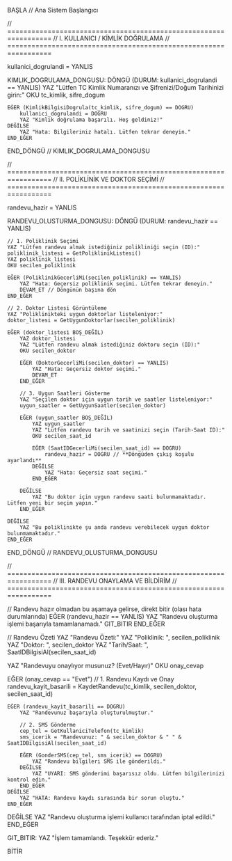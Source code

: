 BAŞLA // Ana Sistem Başlangıcı

// =================================================================
// I. KULLANICI / KİMLİK DOĞRULAMA
// =================================================================

kullanici_dogrulandi = YANLIS

KIMLIK_DOGRULAMA_DONGUSU: DÖNGÜ (DURUM: kullanici_dogrulandi == YANLIS)
    YAZ "Lütfen TC Kimlik Numaranızı ve Şifrenizi/Doğum Tarihinizi girin:"
    OKU tc_kimlik, sifre_dogum

    EĞER (KimlikBilgisiDogrula(tc_kimlik, sifre_dogum) == DOGRU)
        kullanici_dogrulandi = DOGRU
        YAZ "Kimlik doğrulama başarılı. Hoş geldiniz!"
    DEĞİLSE
        YAZ "Hata: Bilgileriniz hatalı. Lütfen tekrar deneyin."
    END_EĞER
END_DÖNGÜ // KIMLIK_DOGRULAMA_DONGUSU

// =================================================================
// II. POLİKLİNİK VE DOKTOR SEÇİMİ
// =================================================================

randevu_hazir = YANLIS

RANDEVU_OLUSTURMA_DONGUSU: DÖNGÜ (DURUM: randevu_hazir == YANLIS)

    // 1. Poliklinik Seçimi
    YAZ "Lütfen randevu almak istediğiniz polikliniği seçin (ID):"
    poliklinik_listesi = GetPoliklinikListesi()
    YAZ poliklinik_listesi
    OKU secilen_poliklinik

    EĞER (PoliklinikGecerliMi(secilen_poliklinik) == YANLIS)
        YAZ "Hata: Geçersiz poliklinik seçimi. Lütfen tekrar deneyin."
        DEVAM_ET // Döngünün başına dön
    END_EĞER

    // 2. Doktor Listesi Görüntüleme
    YAZ "Poliklinikteki uygun doktorlar listeleniyor:"
    doktor_listesi = GetUygunDoktorlar(secilen_poliklinik)
    
    EĞER (doktor_listesi BOŞ_DEĞİL)
        YAZ doktor_listesi
        YAZ "Lütfen randevu almak istediğiniz doktoru seçin (ID):"
        OKU secilen_doktor
        
        EĞER (DoktorGecerliMi(secilen_doktor) == YANLIS)
            YAZ "Hata: Geçersiz doktor seçimi."
            DEVAM_ET
        END_EĞER
        
        // 3. Uygun Saatleri Gösterme
        YAZ "Seçilen doktor için uygun tarih ve saatler listeleniyor:"
        uygun_saatler = GetUygunSaatler(secilen_doktor)
        
        EĞER (uygun_saatler BOŞ_DEĞİL)
            YAZ uygun_saatler
            YAZ "Lütfen randevu tarih ve saatinizi seçin (Tarih-Saat ID):"
            OKU secilen_saat_id
            
            EĞER (SaatIDGecerliMi(secilen_saat_id) == DOGRU)
                randevu_hazir = DOGRU // **Döngüden çıkış koşulu ayarlandı**
            DEĞİLSE
                YAZ "Hata: Geçersiz saat seçimi."
            END_EĞER
            
        DEĞİLSE
            YAZ "Bu doktor için uygun randevu saati bulunmamaktadır. Lütfen yeni bir seçim yapın."
        END_EĞER

    DEĞİLSE
        YAZ "Bu poliklinikte şu anda randevu verebilecek uygun doktor bulunmamaktadır."
    END_EĞER

END_DÖNGÜ // RANDEVU_OLUSTURMA_DONGUSU

// =================================================================
// III. RANDEVU ONAYLAMA VE BİLDİRİM
// =================================================================

// Randevu hazır olmadan bu aşamaya gelirse, direkt bitir (olası hata durumlarında)
EĞER (randevu_hazir == YANLIS)
    YAZ "Randevu oluşturma işlemi başarıyla tamamlanamadı."
    GIT_BITIR 
END_EĞER

// Randevu Özeti
YAZ "Randevu Özeti:"
YAZ "Poliklinik: ", secilen_poliklinik
YAZ "Doktor: ", secilen_doktor
YAZ "Tarih/Saat: ", SaatIDBilgisiAl(secilen_saat_id)

YAZ "Randevuyu onaylıyor musunuz? (Evet/Hayır)"
OKU onay_cevap

EĞER (onay_cevap == "Evet")
    // 1. Randevu Kaydı ve Onay
    randevu_kayit_basarili = KaydetRandevu(tc_kimlik, secilen_doktor, secilen_saat_id)
    
    EĞER (randevu_kayit_basarili == DOGRU)
        YAZ "Randevunuz başarıyla oluşturulmuştur."
        
        // 2. SMS Gönderme
        cep_tel = GetKullaniciTelefon(tc_kimlik)
        sms_icerik = "Randevunuz: " & secilen_doktor & " " & SaatIDBilgisiAl(secilen_saat_id)
        
        EĞER (GonderSMS(cep_tel, sms_icerik) == DOGRU)
            YAZ "Randevu bilgileri SMS ile gönderildi."
        DEĞİLSE
            YAZ "UYARI: SMS gönderimi başarısız oldu. Lütfen bilgilerinizi kontrol edin."
        END_EĞER
    DEĞİLSE
        YAZ "HATA: Randevu kaydı sırasında bir sorun oluştu."
    END_EĞER

DEĞİLSE
    YAZ "Randevu oluşturma işlemi kullanıcı tarafından iptal edildi."
END_EĞER

GIT_BITIR:
YAZ "İşlem tamamlandı. Teşekkür ederiz."

BİTİR
